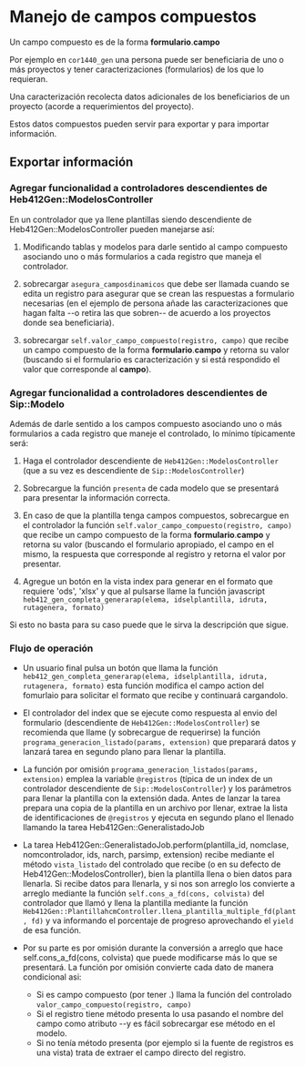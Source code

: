 # Manejo de campos compuestos

Un campo compuesto es de la forma __formulario__.__campo__

Por ejemplo en `cor1440_gen` una persona puede ser beneficiaria de uno o más
proyectos y tener caracterizaciones (formularios) de los que lo requieran.

Una caracterización recolecta datos adicionales de los beneficiarios
de un proyecto (acorde a requerimientos del proyecto).

Estos datos compuestos pueden servir para exportar y para importar información.

## Exportar información

### Agregar funcionalidad a controladores descendientes de Heb412Gen::ModelosController

En un controlador que ya llene plantillas siendo descendiente de
Heb412Gen::ModelosController pueden manejarse así:

1. Modificando tablas y modelos para darle sentido al campo compuesto
   asociando uno o más formularios a cada registro que maneja el controlador.

2.  sobrecargar `asegura_camposdinamicos` que debe ser llamada cuando se edita
    un registro para asegurar que se crean las respuestas a formulario 
    necesarias (en el ejemplo de persona añade las caracterizaciones
    que hagan falta --o retira las que sobren-- de acuerdo a los proyectos
    donde sea beneficiaria).

3. sobrecargar `self.valor_campo_compuesto(registro, campo)` que recibe un campo 
    compuesto de la forma __formulario__.__campo__ y retorna 
   su valor (buscando si el formulario es caracterización y si está
   respondido el valor que corresponde al __campo__).



### Agregar funcionalidad a controladores descendientes de Sip::Modelo

Además de darle sentido a los campos compuesto asociando uno o más formularios
a cada registro que maneje el controlado, lo mínimo típicamente será:

1. Haga el controlador descendiente de `Heb412Gen::ModelosController` (que a su 
   vez es descendiente de `Sip::ModelosController`)

2. Sobrecargue la función `presenta` de cada modelo que se presentará para
   presentar la información correcta.

3. En caso de que la plantilla tenga campos compuestos, sobrecargue en el 
   controlador la función `self.valor_campo_compuesto(registro, campo)`
   que recibe un campo compuesto de la forma __formulario__.__campo__ y retorna 
   su valor (buscando el formulario apropiado, el campo en el mismo, la respuesta
   que corresponde al registro y retorna el valor por presentar.

4. Agregue un botón en la vista index para generar en el formato que requiere
   'ods', 'xlsx' y que al pulsarse llame la función javascript 
   `heb412_gen_completa_generarap(elema, idselplantilla, idruta, rutagenera, formato)`

Si esto no basta para su caso puede que le sirva la descripción que sigue.

### Flujo de operación

- Un usuario final pulsa un botón que llama la función 
   `heb412_gen_completa_generarap(elema, idselplantilla, idruta, rutagenera, formato)`
  esta función modifica el campo action del fomurlaio para solicitar el formato que
  recibe y continuará cargandolo.

- El controlador del index que se ejecute como respuesta al envio del formulario 
  (descendiente de `Heb412Gen::ModelosController`) se recomienda que llame (y
  sobrecargue de requerirse)  la función 
  `programa_generacion_listado(params, extension)` que preparará datos y lanzará 
  tarea en segundo plano para llenar la plantilla.

- La función por omisión `programa_generacion_listados(params, extension)` 
  emplea la variable `@registros` (típica de un index de un controlador descendiente
  de `Sip::ModelosController`) y los parámetros para llenar la plantilla
  con la extensión dada.
  Antes de lanzar la tarea prepara una copia de la plantilla en un archivo
  por llenar, extrae la lista de identificaciones  de `@registros`
  y ejecuta en segundo plano el llenado llamando la tarea
  Heb412Gen::GeneralistadoJob

- La tarea Heb412Gen::GeneralistadoJob.perform(plantilla_id, nomclase,
    nomcontrolador, ids, narch, parsimp, extension)
  recibe mediante el método `vista_listado` del controlado que recibe (o 
  en su defecto de Heb412Gen::ModelosController), bien la plantilla llena o bien 
  datos para llenarla.
  Si recibe datos para llenarla, y si nos son arreglo los convierte a arreglo 
  mediante la función `self.cons_a_fd(cons, colvista)` del controlador que 
  llamó y llena la plantilla mediante  la función 
  `Heb412Gen::PlantillahcmController.llena_plantilla_multiple_fd(plant, fd)`
  y va informando el porcentaje de progreso aprovechando el `yield` de esa
  función.

- Por su parte es por omisión durante la conversión a arreglo que hace
  self.cons_a_fd(cons, colvista) que puede modificarse más lo que se
  presentará.  La función por omisión convierte cada dato de manera condicional asi:
  - Si es campo compuesto (por tener .) llama la función del controlado 
    `valor_campo_compuesto(registro, campo)`
  - Si el registro tiene método presenta lo usa pasando el nombre del campo
    como atributo --y es fácil sobrecargar ese método en el modelo.
  - Si no tenía método presenta (por ejemplo si la fuente de registros es una vista)
    trata de extraer el campo directo del registro.






